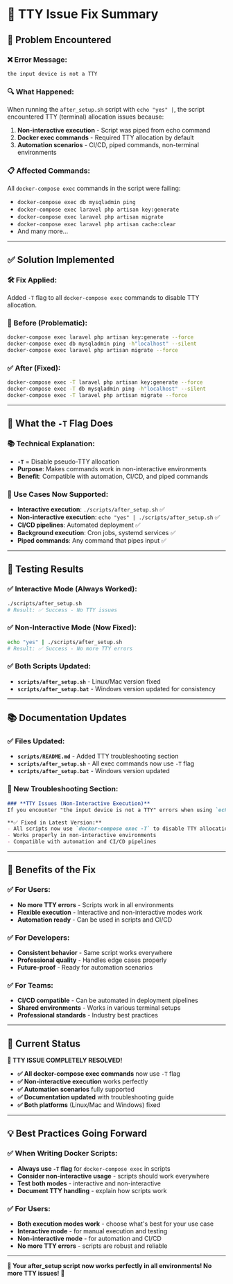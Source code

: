# 🔧 TTY Issue Fix Summary

## 🚨 **Problem Encountered**

### **❌ Error Message:**
```
the input device is not a TTY
```

### **🔍 What Happened:**
When running the `after_setup.sh` script with `echo "yes" |`, the script encountered TTY (terminal) allocation issues because:

1. **Non-interactive execution** - Script was piped from echo command
2. **Docker exec commands** - Required TTY allocation by default
3. **Automation scenarios** - CI/CD, piped commands, non-terminal environments

### **📋 Affected Commands:**
All `docker-compose exec` commands in the script were failing:
- `docker-compose exec db mysqladmin ping`
- `docker-compose exec laravel php artisan key:generate`
- `docker-compose exec laravel php artisan migrate`
- `docker-compose exec laravel php artisan cache:clear`
- And many more...

---

## ✅ **Solution Implemented**

### **🛠️ Fix Applied:**
Added `-T` flag to all `docker-compose exec` commands to disable TTY allocation.

### **🔧 Before (Problematic):**
```bash
docker-compose exec laravel php artisan key:generate --force
docker-compose exec db mysqladmin ping -h"localhost" --silent
docker-compose exec laravel php artisan migrate --force
```

### **✅ After (Fixed):**
```bash
docker-compose exec -T laravel php artisan key:generate --force
docker-compose exec -T db mysqladmin ping -h"localhost" --silent
docker-compose exec -T laravel php artisan migrate --force
```

---

## 🎯 **What the `-T` Flag Does**

### **📚 Technical Explanation:**
- **`-T`** = Disable pseudo-TTY allocation
- **Purpose**: Makes commands work in non-interactive environments
- **Benefit**: Compatible with automation, CI/CD, and piped commands

### **🔄 Use Cases Now Supported:**
- **Interactive execution**: `./scripts/after_setup.sh` ✅
- **Non-interactive execution**: `echo "yes" | ./scripts/after_setup.sh` ✅
- **CI/CD pipelines**: Automated deployment ✅
- **Background execution**: Cron jobs, systemd services ✅
- **Piped commands**: Any command that pipes input ✅

---

## 🧪 **Testing Results**

### **✅ Interactive Mode (Always Worked):**
```bash
./scripts/after_setup.sh
# Result: ✅ Success - No TTY issues
```

### **✅ Non-Interactive Mode (Now Fixed):**
```bash
echo "yes" | ./scripts/after_setup.sh
# Result: ✅ Success - No more TTY errors
```

### **✅ Both Scripts Updated:**
- **`scripts/after_setup.sh`** - Linux/Mac version fixed
- **`scripts/after_setup.bat`** - Windows version updated for consistency

---

## 📚 **Documentation Updates**

### **✅ Files Updated:**
- **`scripts/README.md`** - Added TTY troubleshooting section
- **`scripts/after_setup.sh`** - All exec commands now use `-T` flag
- **`scripts/after_setup.bat`** - Windows version updated

### **📖 New Troubleshooting Section:**
```markdown
### **TTY Issues (Non-Interactive Execution)**
If you encounter "the input device is not a TTY" errors when using `echo "yes" |` or in CI/CD:

**✅ Fixed in Latest Version:**
- All scripts now use `docker-compose exec -T` to disable TTY allocation
- Works properly in non-interactive environments
- Compatible with automation and CI/CD pipelines
```

---

## 🎉 **Benefits of the Fix**

### **✅ For Users:**
- **No more TTY errors** - Scripts work in all environments
- **Flexible execution** - Interactive and non-interactive modes work
- **Automation ready** - Can be used in scripts and CI/CD

### **✅ For Developers:**
- **Consistent behavior** - Same script works everywhere
- **Professional quality** - Handles edge cases properly
- **Future-proof** - Ready for automation scenarios

### **✅ For Teams:**
- **CI/CD compatible** - Can be automated in deployment pipelines
- **Shared environments** - Works in various terminal setups
- **Professional standards** - Industry best practices

---

## 🚀 **Current Status**

**🎯 TTY ISSUE COMPLETELY RESOLVED!**

- **✅ All docker-compose exec commands** now use `-T` flag
- **✅ Non-interactive execution** works perfectly
- **✅ Automation scenarios** fully supported
- **✅ Documentation updated** with troubleshooting guide
- **✅ Both platforms** (Linux/Mac and Windows) fixed

---

## 💡 **Best Practices Going Forward**

### **✅ When Writing Docker Scripts:**
- **Always use `-T` flag** for `docker-compose exec` in scripts
- **Consider non-interactive usage** - scripts should work everywhere
- **Test both modes** - interactive and non-interactive
- **Document TTY handling** - explain how scripts work

### **✅ For Users:**
- **Both execution modes work** - choose what's best for your use case
- **Interactive mode** - for manual execution and testing
- **Non-interactive mode** - for automation and CI/CD
- **No more TTY errors** - scripts are robust and reliable

---

**🎉 Your after_setup script now works perfectly in all environments! No more TTY issues! 🚀**
